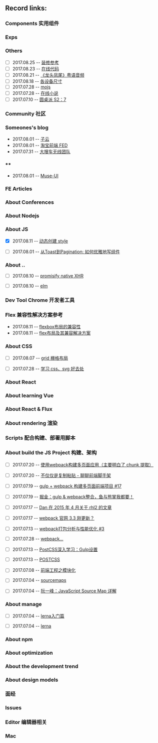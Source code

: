 ## Record links:


### Components 实用组件



### Exps


### Others
- [ ] 2017.08.25 -- [装修参考](https://zixuncooperation.html5.qq.com/coolread/article?showAttach=true&ch=900101&tagId=MttTagSource&tabId=98&docId=3273400111&bizId=16&extenddata=RN%3D0%26fSiteScore%3D70%26fWeight%3D0%26iBusinessId%3D85%26iClick%3D2495444%26iComment%3D1537%26iContent%3D6323%26iContentType%3D1%26iDupNum%3D0%26iExposure%3D44046359%26iPV%3D0%26iPics%3D40%26sAge%3D322%26sAlgorID%3D18%26sAlgorType%3D1%26sDataSrc%3D85%26sFirstStrategy%3D0%26sGrayPlatFormModelId%3D10122%26sIDFA%3D%26sIMSI%3D%26sImei%3D%26sLocation%3D93302%26sModelId%3D10122%26sPhone%3D%26sPostTime%3D1503099180%26sQBId%3D%26sQQ%3D%26sRecommDim%3DTopic%26sSecondStrategy%3D1%26sStrategyId%3DEXP%26sSubject%3D11902%26sTagId%3Dcoctr_cr_119%26sUserSex%3D252%26sZimeitiId%3DMzA4NDQzNDIwMQ%3D%3D&base64Guid=ODY1MDAwMDM5MDYyNjk0MDAwMDAwMDAwMDAwMGltZWk=&base64Imei=ODY1MDAwMDM5MDYyNjk0&cnettype=wifi&clientWidth=360.0)
- [ ] 2017.08.23 -- [在线代码](c9.io)
- [ ] 2017.08.21 -- [《龙头凤尾》粤语音频](https://www.lizhi.fm/116090/album/2569617607719814171)
- [ ] 2017.08.18 -- [各设备尺寸](https://material.io/devices/)
- [ ] 2017.07.28 -- [mojs](http://mojs.io/)
- [ ] 2017.07.28 -- [在线小说](http://www.dushu369.com/)
- [ ] 2017.07.10 -- [圆桌派 S2：7](https://www.youtube.com/watch?v=DNm056qwHvU)

### Community 社区

### Someones's blog
* 2017.08.01 -- [子云](http://everlose.cn/)
* 2017.08.01 -- [淘宝前端 FED](http://taobaofed.org/)
* 2017.07.31 -- [大搜车无线团队](http://f2e.souche.com/blog/)

### **
* 2017.08.01 -- [Muse-UI](http://www.muse-ui.org/)


### FE Articles

### About Conferences

### About Nodejs

### About JS
- [x] 2017.08.11 -- [动态创建 style](http://www.cnblogs.com/stephenykk/p/5406614.html)
- [ ] 2017.08.01 -- [从Toast到Pagination: 如何优雅地写组件](https://juejin.im/post/591568ab8d6d8100585ecb7d)


### About ..
- [ ] 2017.08.10 -- [promisify native XHR](https://stackoverflow.com/questions/30008114/how-do-i-promisify-native-xhr)
- [ ] 2017.08.10 -- [elm](https://guide.elm-lang.org/)


### Dev Tool Chrome 开发者工具


### Flex 兼容性解决方案参考
* 2017.08.11 -- [flexbox布局的兼容性](http://www.ayqy.net/blog/flexbox%E5%B8%83%E5%B1%80%E7%9A%84%E5%85%BC%E5%AE%B9%E6%80%A7/)
* 2017.08.11 -- [flex布局及其兼容解决方案](http://www.webzsky.com/?p=689)

### About CSS
- [ ] 2017.08.07 -- [grid 栅格布局](https://tympanus.net/codrops/css_reference/grid/)
- [ ] 2017.07.28 -- [学习 css、svg 好去处](https://tympanus.net/codrops/)


### About React


### About learning Vue


### About React & Flux


### About rendering 渲染


### Scripts 配合构建、部署用脚本


### About build the JS Project 构建、架构
- [ ] 2017.07.20 -- [使用webpack构建多页面应用（主要明白了 chunk 提取）](https://github.com/Coffcer/Blog/issues/1)
- [ ] 2017.07.20 -- [不仅仅是复制粘贴 - 聊聊前端脚手架](http://www.cnblogs.com/ihardcoder/p/6648423.html)
- [ ] 2017.07.19 -- [gulp + webpack 构建多页面前端项目 #17](https://github.com/fwon/blog/issues/17)
- [ ] 2017.07.19 -- [掘金：gulp & webpack整合，鱼与熊掌我都要！](https://juejin.im/entry/5774ed3da633bd0057fe07f4)
- [ ] 2017.07.17 -- [Dan 在 2015 年 4 月关于 rhl2 的文章](https://medium.com/@dan_abramov/the-death-of-react-hot-loader-765fa791d7c4)
- [ ] 2017.07.17 -- [webpack 官网 3.3 刚更新？](https://webpack.js.org/guides/hot-module-replacement/)
- [ ] 2017.07.13 -- [webpack打包分析与性能优化 #3](https://github.com/hawx1993/tech-blog/issues/3)
- [ ] 2017.07.28 -- [webpack...](https://mrshi.gitbooks.io/survivejs_webpack_chinese/chapter1.html)
- [ ] 2017.07.13 -- [PostCSS深入学习：Gulp设置](http://www.w3cplus.com/PostCSS/postcss-quickstart-guide-gulp-setup.html)
- [ ] 2017.07.13 -- [POSTCSS](https://www.w3cplus.com/blog/tags/516.html)
- [ ] 2017.07.08 -- [前端工程之模块化](http://fex.baidu.com/blog/2014/03/fis-module/)
- [ ] 2017.07.04 -- [sourcemaps](https://www.html5rocks.com/en/tutorials/developertools/sourcemaps/)
- [ ] 2017.07.04 -- [阮一峰：JavaScript Source Map 详解](http://www.ruanyifeng.com/blog/2013/01/javascript_source_map.html)


### About manage
- [ ] 2017.07.04 -- [lerna入门篇](http://www.jianshu.com/p/63ec67445b0f)
- [ ] 2017.07.04 -- [lerna](https://github.com/lerna/lerna)


### About npm


### About optimization


### About the development trend


### About design models


### 面经


### Issues


### Editor 编辑器相关


### Mac

